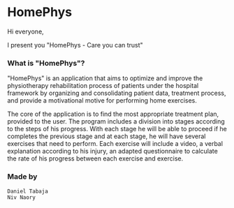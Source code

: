 # HomePhys

Hi everyone,

I present you "HomePhys - Care you can trust"

### What is "HomePhys"?
"HomePhys" is an application that aims to optimize and improve the physiotherapy rehabilitation process of patients under the hospital framework by organizing and consolidating patient data, treatment process, and provide a motivational motive for performing home exercises.

The core of the application is to find the most appropriate treatment plan, provided to the user. The program includes a division into stages according to the steps of his progress. With each stage he will be able to proceed if he completes the previous stage and at each stage, he will have several exercises that need to perform. Each exercise will include a video, a verbal explanation according to his injury, an adapted questionnaire to calculate the rate of his progress between each exercise and exercise.

### Made by
```
Daniel Tabaja
Niv Naory
```




